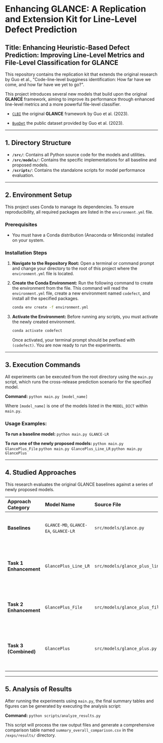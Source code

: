 # Enhancing GLANCE: A Replication and Extension Kit for Line-Level Defect Prediction

## Title: Enhancing Heuristic-Based Defect Prediction: Improving Line-Level Metrics and File-Level Classification for GLANCE

This repository contains the replication kit that extends the original research by Guo et al., "Code-line-level bugginess identification: How far have we come, and how far have we yet to go?".

This project introduces several new models that build upon the original **GLANCE** framework, aiming to improve its performance through enhanced line-level metrics and a more powerful file-level classifier.

- [`CLBI`](https://github.com/Naplues/CLBI/) the original **GLANCE** framework by Guo et al. (2023).

- [`BugDet`](https://github.com/Naplues/BugDet/) the public dataset provided by Guo et al. (2023).

---

## 1. Directory Structure

-   **`/src/`**: Contains all Python source code for the models and utilities.
-   **`/src/models/`**: Contains the specific implementations for all baseline and proposed models.
-   **`/scripts/`**: Contains the standalone scripts for model performance evaluation.

---

## 2. Environment Setup

This project uses Conda to manage its dependencies. To ensure reproducibility, all required packages are listed in the `environment.yml` file.

### **Prerequisites**
- You must have a Conda distribution (Anaconda or Miniconda) installed on your system.

### **Installation Steps**

1.  **Navigate to the Repository Root:**
    Open a terminal or command prompt and change your directory to the root of this project where the `environment.yml` file is located.

2.  **Create the Conda Environment:**
    Run the following command to create the environment from the file. This command will read the `environment.yml` file, create a new environment named `codefect`, and install all the specified packages.

    ```bash
    conda env create -f environment.yml
    ```

3.  **Activate the Environment:**
    Before running any scripts, you must activate the newly created environment.

    ```bash
    conda activate codefect
    ```
    Once activated, your terminal prompt should be prefixed with `(codefect)`. You are now ready to run the experiments.

---

## 3. Execution Commands

All experiments can be executed from the root directory using the `main.py` script, which runs the cross-release prediction scenario for the specified model.

**Command:**
`python main.py [model_name]`

Where `[model_name]` is one of the models listed in the `MODEL_DICT` within `main.py`.

### **Usage Examples:**

**To run a baseline model:**
`python main.py GLANCE-LR`

**To run one of the newly proposed models:**
`python main.py GlancePlus_File`
`python main.py GlancePlus_Line_LR`
`python main.py GlancePlus`

---

## 4. Studied Approaches

This research evaluates the original GLANCE baselines against a series of newly proposed models.

| Approach Category | Model Name | Source File | Description |
| :--- | :--- | :--- | :--- |
| **Baselines** | `GLANCE-MD`, `GLANCE-EA`, `GLANCE-LR` | `src/models/glance.py` | The original heuristic models from Guo et al. (2023). |
| **Task 1 Enhancement** | `GlancePlus_Line_LR` | `src/models/glance_plus_line.py` | Enhances **line-level metrics** (CCS, AW-NFC, SCC) with the original LR file-level classifier. |
| **Task 2 Enhancement** | `GlancePlus_File` | `src/models/glance_plus_file.py` | Enhances the **file-level classifier** to LightGBM with lexical-only features. |
| **Task 3 (Combined)** | `GlancePlus` | `src/models/glance_plus.py` | **Combines enhancements**: LightGBM (lexical) classifier with enhanced line-level metrics. |

---

## 5. Analysis of Results

After running the experiments using `main.py`, the final summary tables and figures can be generated by executing the analysis script:

**Command:**
`python scripts/analyze_results.py`

This script will process the raw output files and generate a comprehensive comparison table named `summary_overall_comparison.csv` in the `/exps/results/` directory.
